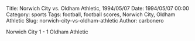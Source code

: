 Title: Norwich City vs. Oldham Athletic, 1994/05/07
Date: 1994/05/07 00:00
Category: sports
Tags: football, football scores, Norwich City, Oldham Athletic
Slug: norwich-city-vs-oldham-athletic
Author: carbonero


Norwich City 1 - 1 Oldham Athletic
